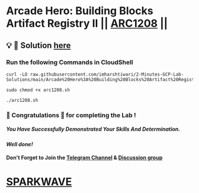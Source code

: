 # Arcade Hero: Building Blocks Artifact Registry II || [ARC1208](https://www.cloudskillsboost.google/games/6154/labs/39075) ||

## 💡 🔑 Solution [here](https://youtu.be/GA0FgNbanEo)

### Run the following Commands in CloudShell


```
curl -LO raw.githubusercontent.com/imharshtiwari/2-Minutes-GCP-Lab-Solutions/main/Arcade%20Hero%3A%20Building%20Blocks%20Artifact%20Registry%20II/arc1208.sh

sudo chmod +x arc1208.sh

./arc1208.sh
```

### 🐼 Congratulations 🎉 for completing the Lab !

##### *You Have Successfully Demonstrated Your Skills And Determination.*

#### *Well done!*

#### Don't Forget to Join the [Telegram Channel](https://t.me/sparkwave.01) & [Discussion group](https://t.me/sparkwave.01chats)

# [SPARKWAVE](https://www.youtube.com/@sparkwave.01)
